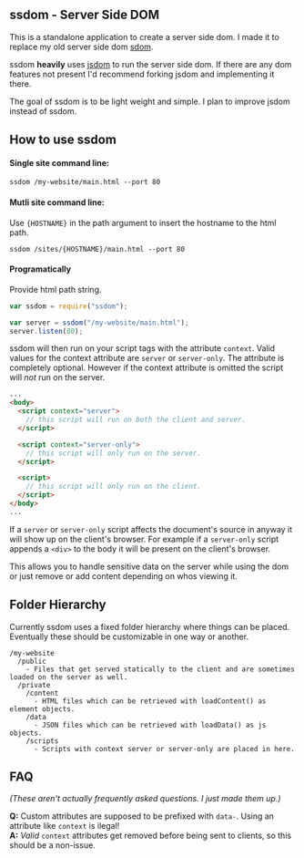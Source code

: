 ## ssdom - Server Side DOM
This is a standalone application to create a server side dom. I made it to replace my old server side dom [sdom](https://github.com/zaucy/node-sdom).

ssdom __heavily__ uses [jsdom](https://github.com/tmpvar/jsdom) to run the server side dom. If there are any dom features not present I'd recommend forking jsdom and implementing it there.

The goal of ssdom is to be light weight and simple. I plan to improve jsdom instead of ssdom.

## How to use ssdom

#### Single site command line:
```
ssdom /my-website/main.html --port 80
```
#### Mutli site command line:

Use `{HOSTNAME}` in the path argument to insert the hostname to the html path.
```
ssdom /sites/{HOSTNAME}/main.html --port 80
```

#### Programatically
Provide html path string.
```js
var ssdom = require("ssdom");

var server = ssdom("/my-website/main.html");
server.listen(80);
```

ssdom will then run on your script tags with the attribute `context`. Valid values for the context attribute are `server` or `server-only`. The attribute is completely optional. However if the context attribute is omitted the script will _not_ run on the server.

```html
...
<body>
  <script context="server">
    // this script will run on both the client and server.
  </script>

  <script context="server-only">
    // this script will only run on the server.
  </script>

  <script>
    // this script will only run on the client.
  </script>
</body>
...
```

If a `server` or `server-only` script affects the document's source in anyway it will show up on the client's browser. For example if a `server-only` script appends a `<div>` to the body it will be present on the client's browser.

This allows you to handle sensitive data on the server while using the dom or just remove or add content depending on whos viewing it.

## Folder Hierarchy
Currently ssdom uses a fixed folder hierarchy where things can be placed. Eventually these should be customizable in one way or another.

```
/my-website
  /public
    - Files that get served statically to the client and are sometimes loaded on the server as well.
  /private
    /content
      - HTML files which can be retrieved with loadContent() as element objects.
    /data
      - JSON files which can be retrieved with loadData() as js objects.
    /scripts
      - Scripts with context server or server-only are placed in here.
```

## FAQ
_(These aren't actually frequently asked questions. I just made them up.)_

**Q:** Custom attributes are supposed to be prefixed with `data-`. Using an attribute like `context` is ilegal!
<br>
**A:** *Valid* `context` attributes get removed before being sent to clients, so this should be a non-issue.
